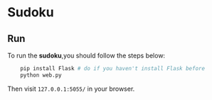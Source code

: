 # Sudoku

## Run

To run the **sudoku**,you should follow the steps below:
```bash
    pip install Flask # do if you haven't install Flask before
    python web.py
```
Then visit `127.0.0.1:5055/` in your browser.
